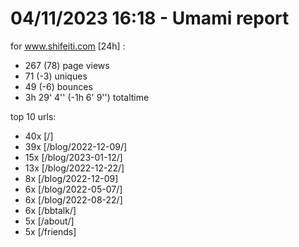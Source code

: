 # 04/11/2023 16:18 - Umami report
for www.shifeiti.com [24h] :

 - 267 (78) page views
 - 71 (-3) uniques
 - 49 (-6) bounces
 - 3h 29' 4'' (-1h 6' 9'') totaltime


top 10 urls:
 - 40x [/]
 - 39x [/blog/2022-12-09/]
 - 15x [/blog/2023-01-12/]
 - 13x [/blog/2022-12-22/]
 - 8x [/blog/2022-12-09]
 - 6x [/blog/2022-05-07/]
 - 6x [/blog/2022-08-22/]
 - 6x [/bbtalk/]
 - 5x [/about/]
 - 5x [/friends]


